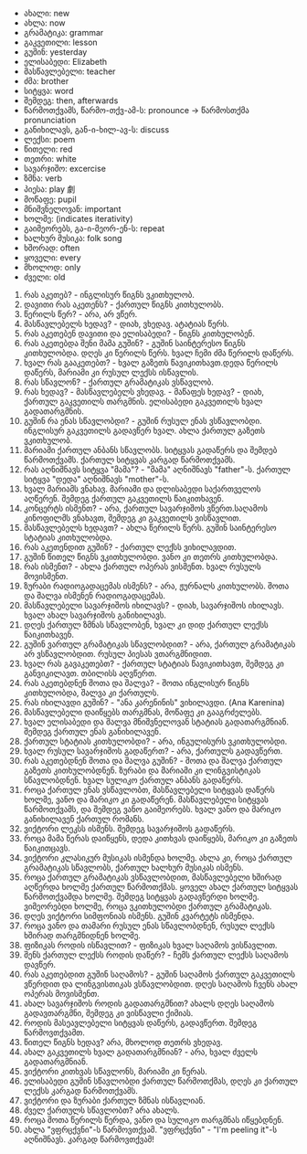 - ახალი: new
- ახლა: now
- გრამატიკა: grammar
- გაკვეთილი: lesson
- გუშინ: yesterday
- ელისაბედი: Elizabeth
- მასწავლებელი: teacher
- ძმა: brother
- სიტყვა: word
- შემდეგ: then, afterwards
- წარმოთქვამს, წარმო-თქვ-ამ-ს: pronounce -> წარმოსთქმა pronunciation
- განიხილავს, გან-ი-ხილ-ავ-ს: discuss
- ლექსი: poem
- წითელი: red
- თეთრი: white
- სავარჯიშო: excercise
- ზმნა: verb
- პიესა: play 劇
- მოწაფე: pupil
- მნიშვნელოვან: important
- ხოლმე: (indicates iterativity)
- გაიმეორებს, გა-ი-მეორ-ენ-ს: repeat
- ხალხურ მუსიკა: folk song
- ხშორად: often
- ყოველი: every
- მხოლოდ: only
- ძველი: old

1. რას აკეთებ? - ინგლისურ წიგნს ვკითხულობ.
2. დავითი რას აკეთენს? - ქართულ წიგნს კითხულობს.
3. წერილს წერ? - არა, არ ვწერ.
4. მასწავლებელს ხედავ? - დიახ, ვხედავ. ატატიას წერს.
5. რას აკეთებენ დავითი და ელისაბედი? - წიგნს კითხულობენ.
6. რას აკეთებდა შენი მამა გუშინ? - გუშინ საინტერესო წიგნს კითხულობდა. დღეს კი წერილს წერს. ხვალ ჩემი ძმა წერილს დაწერს.
7. ხვალ რას გააკეთებთ? - ხვალ გაზეთს წავიკითხავთ.დედა წერილს დაწერს, მარიამი კი რუსულ ლექსს ისწავლის.
8. რას სწავლონ? - ქართულ გრამატიკას ვსწავლობ.
9. რას ხედავ? - მასწავლებელს ვხედავ. - მაწაფეს ხედავ? - დიახ, ქართულ გაკვეთილს თარგმნის. ელისაბედი გაკვეთილს ხვალ გადათარგმნის.
10. გუშინ რა ენას სწავლობდი? - გუშინ რუსულ ენას ვსწავლობდი. ინგლისურ გაკვეთილს გადავწერ ხვალ. ახლა ქართულ გაზეთს ვკითხულობ.
11. მარიამი ქართულ ანბანს სწავლობს. სიტყვას გადაწერს და შემდებ წარმოთქვამს. ქართულ სიტყვას კარგად წარმოთქვამს.
12. რას აღნიშნავს სიტყვა "მამა"? - "მამა" აღნიშნავს "father"-ს. ქართულ სიტყვა "დედა" აღნიშნავს "mother"-ს.
13. ხვალ მარიამს ვნახავ. მარიამი და დლისაბედი საქართველოს აღწერენ. შემდეგ ქართულ გაკვეთილს წაიკითხავენ.
14. კონცერტს ისმენთ? - არა, ქართულ სავარჯიშოს ვწერთ.საღამოს კინოფილმს ვნახავთ, შემდეგ კი გაკვეთილს ვისწავლით.
15. მასწავლებელს ხედავთ? - ახლა წერილს წერს. გუშინ საინტერესო სტატიას კითხულობდა.
16. რას აკეთენდით გუშინ? - ქართულ ლექსს ვიხილავდით.
17. გუშინ წითელ წიგნს ვკითხულობდი. ვანო კი თეთრს კითხულობდა.
18. რას ისმენთ? - ახლა ქართულ ოპერას ვისმენთ. ხვალ რუსულს მოვისმენთ.
19. ზურაბი რადიოგადაცემას ისმენს? - არა, ჟურნალს კითხულობს. შოთა და შალვა ისმენენ რადიოგადაცემას.
20. მასწავლებელი სავარჯიშოს იხილავს? - დიახ, სავარჯიშოს იხილავს. ხვალ ახალ სავარჯიშოს განიხილავს.
21. დღეს ქართულ ზმნას სწავლობენ, ხვალ კი დიდ ქართულ ლექსს წაიკითხავენ.
22. გუშინ ვართულ გრამატიკას სწავლობდით? - არა, ქართულ გრამატიკას არ ვსწავლობდით. რუსულ პიესას ვთარგმნიდით.
23. ხვალ რას გავაკეთებთ? - ქართულ სტატიას წავიკითხავთ, შემდეგ კი განვიკილავთ. თბილისს აღვწერთ.
24. რას აკეთებდნენ შოთა და შალვა? - შოთა ინგლისურ წიგნს კითხულობდა, შალვა კი ქართულს.
25. რას იხილავდი გუშინ? - "ანა კარენინის" ვიხილავდი. (Ana Karenina)
26. მასწავლებელი დაიწყებს თარგმნას, მოწაფე კი გააგრძელებს.
27. ხვალ ელისაბედი და შალვა მნიშვნელოვან სტატიას გადათარგმნიან. შემდეგ ქართულ ენას განიხილავენ.
28. ქართულ სტატიას კითხულობდი? - არა, ინგულისურს ვკითხულობდი.
29. ხვალ რუსულ სავარჯიშოს გადაწერთ? - არა, ქართულს გადავწერთ.
30. რას აკეთებდნენ შოთა და შალვა გუშინ? - შოთა და შალვა ქართულ გაზეთს კითხულობდნენ. ზურაბი და მარიამი კი ლინგვისტიკას სწავლობდნენ. ხვალ სულიკო ქართულ ანბანს გადაწერს.
31. როცა ქართულ ენას ვსწავლობთ, მასწავლებელი სიტყვას დაწერს ხოლმე, ვანო და მარიკო კი გადაწერენ. მასწავლებელი სიტყვას წარმოთქვამს, და შემდეგ ვანო გაიმეორებს. ხვალ ვანო და მარიკო განიხილავენ ქართულ რომანს.
32. ვიქტორი ლეკსს ისმენს. შემდეგ სავარჯიშოს გადაწერს.
33. როცა მამა წერას დაიწყენს, დედა კითხვას დაიწყებს, მარიკო კი გაზეთს წაიკითცავს.
34. ვიქტორი კლასიკურ მუსიკას ისმენდა ხოლმე. ახლა კი, როცა ქართულ გრამატიკას სწავლობს, ქართულ ხალხურ მუსიკას ისმენს.
35. როცა ქართულ გრამატიკას ვსწავლობდით, მასწავლებელი ხშირად აღწერდა ხოლმე ქართულ წარმოთქმას. ყოველ ახალ ქართულ სიტყვას წარმოთქვამდა ხოლმე. შემდეგ სიტყვას გადავწერდი ხოლმე. ვიმეორებდი ხოლმე, როცა ვკითხულობდი ქართულ გრამატიკას.
36. დღეს ვიქტორი სიმფონიას ისმენს. გუშინ კვარტეტს ისმენდა.
37. როცა ვანო და თამარი რუსულ ენას სწავლობდნენ, რუსულ ლექსს ხშირად თარგმნიდნენ ხოლმე.
38. ფიზიკას როდის ისწავლით? - ფიზიკას ხვალ საღამოს ვისწავლით.
39. შენს ქართულ ლექსს როდის დაწერ? - ჩემს ქართულ ლექსს საღამოს დავწერ.
40. რას აკეთებდით გუშინ საღამოს? - გუშინ საღამოს ქართულ გაკვეთილს ვწერდით და ლინგვისთიკას ვსწავლობდით. დღეს საღამოს ჩვენს ახალ ოპერას მოვისმენთ.
41. ახალ სავარჯიშოს როდის გადათარგმნით? ახალს დღეს საღამოს გადავთარგმნი, შემდეგ კი ვისწავლი ქიმიას.
42. როდის მასეავლებელი სიტყვას დაწერს, გადავწერთ. შემდეგ წარმოვთქვამთ.
43. წითელ წიგნს ხედავ? არა, მხოლოდ თეთრს ვხედავ.
44. ახალ გაკვეთილს ხვალ გადათარგმნიან? - არა, ხვალ ძველს გადათარგმნიან.
45. ვიქტორი კითხვას სწავლონს, მარიამი კი წერას.
46. ელისაბედი გუშინ სწავლობდი ქართულ წარმოთქმას, დღეს კი ქართულ ლექსს კარგად წარმოთქვამს.
47. ვიქტორი და ზურაბი ქართულ ზმნას ისწავლიან.
48. ძველ ქართულს სწავლობთ? არა ახალს.
49. როცა შოთა წერილს წერდა, ვანო და სულიკო თარგმნას იწყებდნენ.
50. ახლა "ვფრცქვნი"-ს წარმოვთქვამ. "ვფრცქვნი" - "I'm peeling it"-ს აღნიშნავს. კარგად წარმოვთქვამ!